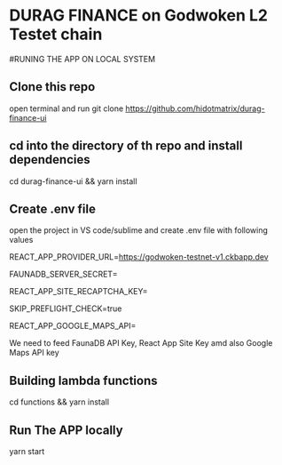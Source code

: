 # DURAG FINANCE on Godwoken L2 Testet chain

#RUNING THE APP ON LOCAL SYSTEM

## Clone this repo

open terminal and run git clone https://github.com/hidotmatrix/durag-finance-ui

## cd into the directory of th repo and install dependencies

cd durag-finance-ui && yarn install

## Create .env file

open the project in VS code/sublime and create .env file with following values

REACT_APP_PROVIDER_URL=https://godwoken-testnet-v1.ckbapp.dev

FAUNADB_SERVER_SECRET=

REACT_APP_SITE_RECAPTCHA_KEY=

SKIP_PREFLIGHT_CHECK=true

REACT_APP_GOOGLE_MAPS_API=

We need to feed FaunaDB API Key, React App Site Key amd also Google Maps API key

## Building lambda functions

cd functions && yarn install

## Run The APP locally

yarn start



